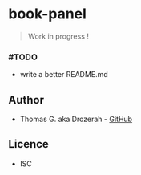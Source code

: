 # book-panel

> Work in progress !

### #TODO

* write a better README.md 

## Author

* Thomas G. aka Drozerah - [GitHub](https://github.com/Drozerah)

## Licence

* ISC
